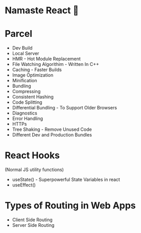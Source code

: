# Namaste React 🚀

# Parcel
- Dev Build
- Local Server
- HMR - Hot Module Replacement
- File Watching Algorithim - Written In C++
- Caching - Faster Builds
- Image Optimization
- Minification
- Bundling
- Compressing
- Consistent Hashing
- Code Splitting
- Differential Bundling - To Support Older Browsers
- Diagnostics
- Error Handling
- HTTPs
- Tree Shaking - Remove Unused Code
- Different Dev and Production Bundles

# React Hooks
(Normal JS utility functions)
- useState() - Superpowerful State Variables in react
- useEffect()

# Types of Routing in Web Apps
- Client Side Routing
- Server Side Routing